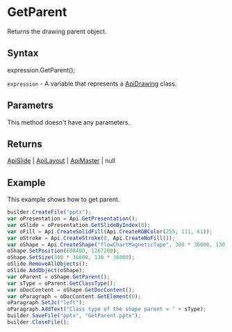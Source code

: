 # GetParent

Returns the drawing parent object.

## Syntax

expression.GetParent();

`expression` - A variable that represents a [ApiDrawing](../ApiDrawing.md) class.

## Parametrs

This method doesn't have any parameters.

## Returns


[ApiSlide](../../ApiSlide/ApiSlide.md) &#124; [ApiLayout](../../ApiLayout/ApiLayout.md) &#124; [ApiMaster](../../ApiMaster/ApiMaster.md) &#124; null

## Example

This example shows how to get parent.

```javascript
builder.CreateFile("pptx");
var oPresentation = Api.GetPresentation();
var oSlide = oPresentation.GetSlideByIndex(0);
var oFill = Api.CreateSolidFill(Api.CreateRGBColor(255, 111, 61));
var oStroke = Api.CreateStroke(0, Api.CreateNoFill());
var oShape = Api.CreateShape("flowChartMagneticTape", 300 * 36000, 130 * 36000, oFill, oStroke);
oShape.SetPosition(608400, 1267200);
oShape.SetSize(300 * 36000, 130 * 36000);
oSlide.RemoveAllObjects();
oSlide.AddObject(oShape);
var oParent = oShape.GetParent();
var sType = oParent.GetClassType();
var oDocContent = oShape.GetDocContent();
var oParagraph = oDocContent.GetElement(0);
oParagraph.SetJc("left");
oParagraph.AddText("Class type of the shape parent = " + sType);
builder.SaveFile("pptx", "GetParent.pptx");
builder.CloseFile();
```